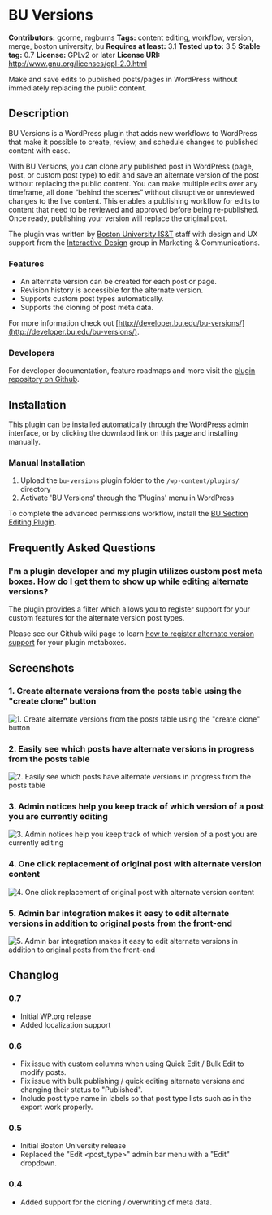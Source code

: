 # BU Versions #
**Contributors:** gcorne, mgburns
**Tags:** content editing, workflow, version, merge, boston university, bu
**Requires at least:** 3.1
**Tested up to:** 3.5
**Stable tag:** 0.7
**License:** GPLv2 or later
**License URI:** http://www.gnu.org/licenses/gpl-2.0.html

Make and save edits to published posts/pages in WordPress without immediately replacing the public content.

## Description ##

BU Versions is a WordPress plugin that adds new workflows to WordPress that make it possible to create, review, and schedule changes to published content with ease.

With BU Versions, you can clone any published post in WordPress (page, post, or custom post type) to edit and save an alternate version of the post without replacing the public content. You can make multiple edits over any timeframe, all done “behind the scenes” without disruptive or unreviewed changes to the live content. This enables a publishing workflow for edits to content that need to be reviewed and approved before being re-published. Once ready, publishing your version will replace the original post.

The plugin was written by [Boston University IS&T](http://www.bu.edu/tech) staff with design and UX support from the [Interactive Design](http://www.bu.edu/id) group in Marketing & Communications.

### Features ###

* An alternate version can be created for each post or page.
* Revision history is accessible for the alternate version.
* Supports custom post types automatically.
* Supports the cloning of post meta data.

For more information check out [http://developer.bu.edu/bu-versions/](http://developer.bu.edu/bu-versions/).

### Developers ###

For developer documentation, feature roadmaps and more visit the [plugin repository on Github](https://github.com/bu-ist/bu-versions/).

## Installation ##

This plugin can be installed automatically through the WordPress admin interface, or by clicking the downlaod link on this page and installing manually.

### Manual Installation ###

1. Upload the `bu-versions` plugin folder to the `/wp-content/plugins/` directory
2. Activate 'BU Versions' through the 'Plugins' menu in WordPress

To complete the advanced permissions workflow, install the [BU Section Editing Plugin](http://wordpress.org/extend/plugins/bu-section-editing "BU Section Editing Plugin").

## Frequently Asked Questions ##

### I'm a plugin developer and my plugin utilizes custom post meta boxes. How do I get them to show up while editing alternate versions? ###

The plugin provides a filter which allows you to register support for your custom features for the alternate version post types.

Please see our Github wiki page to learn [how to register alternate version support](https://github.com/bu-ist/bu-versions/wiki/Adding-Post-Meta-Support-for-Alternate-Versions) for your plugin metaboxes.

## Screenshots ##

### 1. Create alternate versions from the posts table using the "create clone" button ###
![1. Create alternate versions from the posts table using the "create clone" button](http://s.wordpress.org/extend/plugins/bu-versions/assets/screenshot-1.png)

### 2. Easily see which posts have alternate versions in progress from the posts table ###
![2. Easily see which posts have alternate versions in progress from the posts table](http://s.wordpress.org/extend/plugins/bu-versions/assets/screenshot-2.png)

### 3. Admin notices help you keep track of which version of a post you are currently editing ###
![3. Admin notices help you keep track of which version of a post you are currently editing](http://s.wordpress.org/extend/plugins/bu-versions/assets/screenshot-3.png)

### 4. One click replacement of original post with alternate version content ###
![4. One click replacement of original post with alternate version content](http://s.wordpress.org/extend/plugins/bu-versions/assets/screenshot-4.png)

### 5. Admin bar integration makes it easy to edit alternate versions in addition to original posts from the front-end ###
![5. Admin bar integration makes it easy to edit alternate versions in addition to original posts from the front-end](http://s.wordpress.org/extend/plugins/bu-versions/assets/screenshot-5.png)


## Changlog ##

### 0.7 ###

* Initial WP.org release
* Added localization support

### 0.6 ###

* Fix issue with custom columns when using Quick Edit / Bulk Edit to modify posts.
* Fix issue with bulk publishing / quick editing alternate versions and changing their status to "Published".
* Include post type name in labels so that post type lists such as in the export work properly.

### 0.5 ###

* Initial Boston University release
* Replaced the "Edit <post_type>" admin bar menu with a "Edit" dropdown.

### 0.4 ###

* Added support for the cloning / overwriting of meta data.